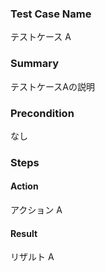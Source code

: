 ### Test Case Name
テストケース A

### Summary
テストケースAの説明

### Precondition
なし

### Steps

#### Action
アクション A
#### Result
リザルト A
